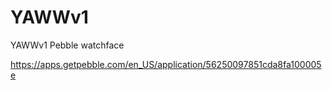 # YAWWv1
YAWWv1 Pebble watchface

https://apps.getpebble.com/en_US/application/56250097851cda8fa100005e
